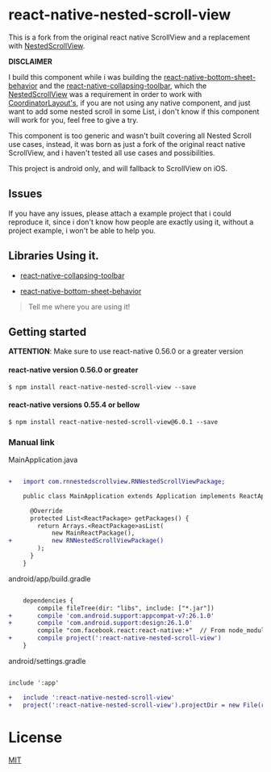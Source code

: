 # react-native-nested-scroll-view

This is a fork from the original react native ScrollView and a replacement with [NestedScrollView](https://developer.android.com/reference/android/support/v4/widget/NestedScrollView.html).

**DISCLAIMER**

I build this component while i was building the [react-native-bottom-sheet-behavior](https://github.com/cesardeazevedo/react-native-bottom-sheet-behavior) and the [react-native-collapsing-toolbar](https://github.com/cesardeazevedo/react-native-collapsing-toolbar), which the [NestedScrollView](https://developer.android.com/reference/android/support/v4/widget/NestedScrollView.html) was a requirement in order to work with [CoordinatorLayout's](https://developer.android.com/reference/android/support/design/widget/CoordinatorLayout.html), if you are not using any native component, and just want to add some nested scroll in some List, i don't know if this component will work for you, feel free to give a try.

This component is too generic and wasn't built covering all Nested Scroll use cases, instead, it was born as just a fork of the original react native ScrollView, and i haven't tested all use cases and possibilities.

This project is android only, and will fallback to ScrollView on iOS.

## Issues

If you have any issues, please attach a example project that i could reproduce it, since i don't know how people are exactly using it, without a project example, i won't be able to help you.

## Libraries Using it.

* [react-native-collapsing-toolbar](https://github.com/cesardeazevedo/react-native-collapsing-toolbar)

* [react-native-bottom-sheet-behavior](https://github.com/cesardeazevedo/react-native-bottom-sheet-behavior)

> Tell me where you are using it!

## Getting started

**ATTENTION**: Make sure to use react-native 0.56.0 or a greater version

#### react-native version 0.56.0 or greater

`$ npm install react-native-nested-scroll-view --save`

#### react-native versions 0.55.4 or bellow

`$ npm install react-native-nested-scroll-view@6.0.1 --save`

### Manual link

MainApplication.java

```diff

+   import com.rnnestedscrollview.RNNestedScrollViewPackage;

    public class MainApplication extends Application implements ReactApplication {

      @Override
      protected List<ReactPackage> getPackages() {
        return Arrays.<ReactPackage>asList(
            new MainReactPackage(),
+           new RNNestedScrollViewPackage()
        );
      }
    }

```

android/app/build.gradle


```diff

    dependencies {
        compile fileTree(dir: "libs", include: ["*.jar"])
+       compile 'com.android.support:appcompat-v7:26.1.0'
+       compile 'com.android.support:design:26.1.0'
        compile "com.facebook.react:react-native:+"  // From node_modules
+       compile project(':react-native-nested-scroll-view')
    }

```

android/settings.gradle

```diff

include ':app'

+   include ':react-native-nested-scroll-view'
+   project(':react-native-nested-scroll-view').projectDir = new File(rootProject.projectDir, '../node_modules/react-native-nested-scroll-view/android')

```

# License

[MIT](./LICENSE)
